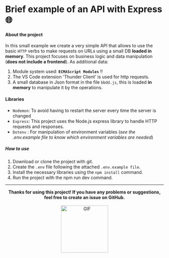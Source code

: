 # Brief example of an API with Express🌐

#### About the project
In this small example we create a very simple API that allows to use the basic `HTTP` verbs to make requests on URLs using a small DB **loaded in memory**. This project focuses on business logic and data manipulation (**does not include a frontend**).
As additional data:
1. Module system used:  **` ECMAScript Modules `** ‼️
2. The VS Code extension 'Thunder Client' is used for http requests.
3. A small database in Json format in the file `bbdd.js`, this is loaded **in memory** to manipulate it by the operations.

#### Libraries
- `Nodemon`: To avoid having to restart the server every time the server is changed 
-  `Express`: This project uses the Node.js express library to handle HTTP requests and responses.
- `Dotenv` : For manipulation of environment variables (*see the .env.example file to know which environment variables are needed*)

##### How to use
1. Download or clone the project with git.
2. Create the `.env` file following the attached `.env.example file`.
3. Install the necessary libraries using the `npm install` command.
4. Run the project with the npm run dev command.
---

  <p align="center">
    <strong>
    Thanks for using this project! If you have any problems or suggestions, feel free to create an issue on GitHub.
    </strong>
    <br>
    <br>
    <img src="https://33.media.tumblr.com/26096d682c56c950bcf9b790db418bef/tumblr_no979wnMPZ1s4e3v8o1_500.gif" width="150" alt="GIF">
  <p>



